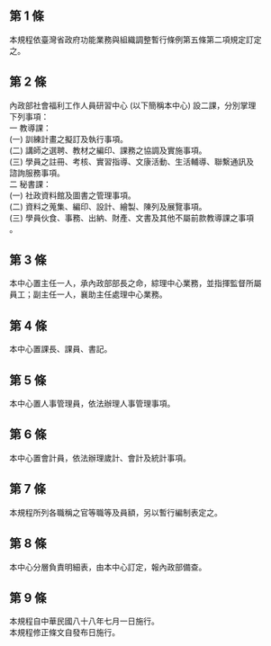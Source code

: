 第 1 條
-------
本規程依臺灣省政府功能業務與組織調整暫行條例第五條第二項規定訂定  
之。

第 2 條
-------
內政部社會福利工作人員研習中心 (以下簡稱本中心) 設二課，分別掌理  
下列事項：  
一  教導課：  
 (一) 訓練計畫之擬訂及執行事項。  
 (二) 講師之選聘、教材之編印、課務之協調及實施事項。  
 (三) 學員之註冊、考核、實習指導、文康活動、生活輔導、聯繫通訊及  
      諮詢服務事項。  
二  秘書課：  
 (一) 社政資料館及圖書之管理事項。  
 (二) 資料之蒐集、編印、設計、繪製、陳列及展覽事項。  
 (三) 學員伙食、事務、出納、財產、文書及其他不屬前款教導課之事項  
      。

第 3 條
-------
本中心置主任一人，承內政部部長之命，綜理中心業務，並指揮監督所屬  
員工；副主任一人，襄助主任處理中心業務。

第 4 條
-------
本中心置課長、課員、書記。

第 5 條
-------
本中心置人事管理員，依法辦理人事管理事項。

第 6 條
-------
本中心置會計員，依法辦理歲計、會計及統計事項。

第 7 條
-------
本規程所列各職稱之官等職等及員額，另以暫行編制表定之。

第 8 條
-------
本中心分層負責明細表，由本中心訂定，報內政部備查。

第 9 條
-------
本規程自中華民國八十八年七月一日施行。  
本規程修正條文自發布日施行。

